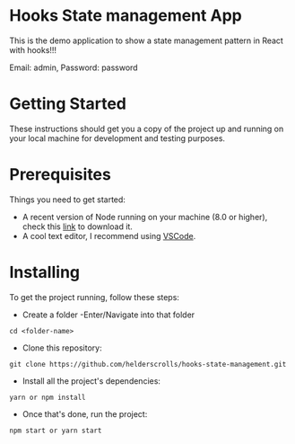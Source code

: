 # Hooks State management App

This is the demo application to show a state management pattern in React with hooks!!!

Email: admin,
Password: password

# Getting Started

These instructions should get you a copy of the project up and running on your local machine for development and testing purposes.

# Prerequisites

Things you need to get started:

- A recent version of Node running on your machine (8.0 or higher), check this [link](https://nodejs.org/en/download/) to download it.
- A cool text editor, I recommend using [VSCode](https://code.visualstudio.com/download).

# Installing

To get the project running, follow these steps:

- Create a folder
  -Enter/Navigate into that folder

```
cd <folder-name>
```

- Clone this repository:

```
git clone https://github.com/helderscrolls/hooks-state-management.git
```

- Install all the project's dependencies:

```
yarn or npm install
```

- Once that's done, run the project:

```
npm start or yarn start
```
